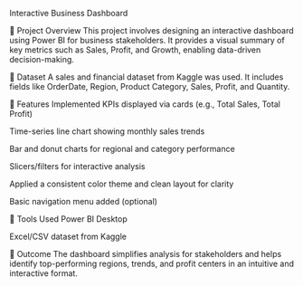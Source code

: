 
Interactive Business Dashboard

🔹 Project Overview
This project involves designing an interactive dashboard using Power BI for business stakeholders. It provides a visual summary of key metrics such as Sales, Profit, and Growth, enabling data-driven decision-making.

🔹 Dataset
A sales and financial dataset from Kaggle was used. It includes fields like OrderDate, Region, Product Category, Sales, Profit, and Quantity.

🔹 Features Implemented
KPIs displayed via cards (e.g., Total Sales, Total Profit)

Time-series line chart showing monthly sales trends

Bar and donut charts for regional and category performance

Slicers/filters for interactive analysis 

Applied a consistent color theme and clean layout for clarity

Basic navigation menu added (optional)

🔹 Tools Used
Power BI Desktop

Excel/CSV dataset from Kaggle

🔹 Outcome
The dashboard simplifies analysis for stakeholders and helps identify top-performing regions, trends, and profit centers in an intuitive and interactive format.

